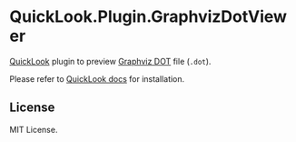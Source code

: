 # QuickLook.Plugin.GraphvizDotViewer

[QuickLook](https://github.com/QL-Win/QuickLook) plugin to preview [Graphviz DOT](https://graphviz.org/) file (`.dot`).

Please refer
to [QuickLook docs](https://github.com/QL-Win/QuickLook/wiki/Available-Plugins#how-to-install-or-upgrade-a-plugin) for
installation.

## License

MIT License.
